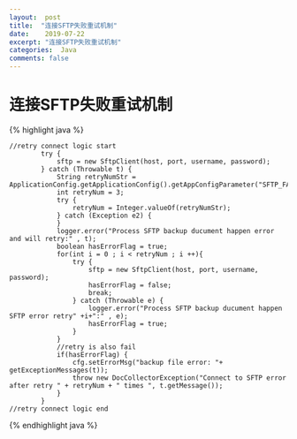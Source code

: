 ```yaml
---
layout:  post
title:  "连接SFTP失败重试机制"
date:    2019-07-22
excerpt: "连接SFTP失败重试机制"
categories:  Java
comments: false
---
```


# 连接SFTP失败重试机制 #
{% highlight java %}

	//retry connect logic start
			try {
				sftp = new SftpClient(host, port, username, password);
			} catch (Throwable t) {
				String retryNumStr = ApplicationConfig.getApplicationConfig().getAppConfigParameter("SFTP_FAILED_RETRY_NUM");
				int retryNum = 3;
				try {
					retryNum = Integer.valueOf(retryNumStr);
				} catch (Exception e2) {
				}
				logger.error("Process SFTP backup ducument happen error and will retry:" , t);
				boolean hasErrorFlag = true;
				for(int i = 0 ; i < retryNum ; i ++){
					try {
						sftp = new SftpClient(host, port, username, password);
						hasErrorFlag = false;
						break;
					} catch (Throwable e) {
						logger.error("Process SFTP backup ducument happen SFTP error retry" +i+":" , e);
						hasErrorFlag = true;
					}
				}
				//retry is also fail
				if(hasErrorFlag) {
					cfg.setErrorMsg("backup file error: "+ getExceptionMessages(t));
					throw new DocCollectorException("Connect to SFTP error after retry " + retryNum + " times ", t.getMessage());
				}
			}
	//retry connect logic end
{% endhighlight java %}

